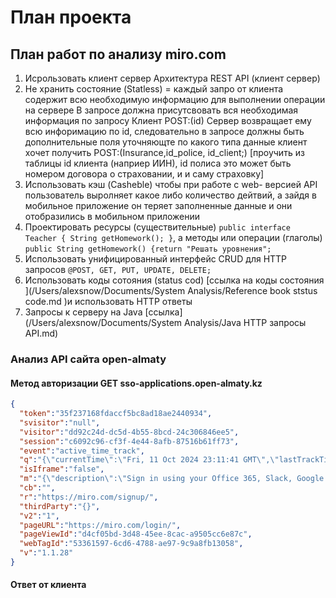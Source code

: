 # План проекта

## План работ по анализу miro.com

1. Исрользовать клиент сервер Архитектура REST API (клиент сервер)
2. Не хранить состояние (Statless) = каждый запро от клиента содержит всю необходимую информацию для выполнении операции на сервере В запросе должна присутсвовать вся необходимая информация по запросу Клиент POST:(id) Сервер возвращает ему всю инфоримацию по id, следовательно в запросе должны быть дополнительные поля уточняющте по какого типа данные клиент хочет получить POST:(Insurance,id_police, id_client;) [проучить из таблицы id клиента  (наприер ИИН), id полиса это может быть номером договора о страховании, и и саму страховку]
3. Использовать кэш (Casheble) чтобы при работе с web- версией API пользователь выролняет какое либо количество дейтвий, а зайдя в мобильное приложение он теряет заполненные данные и они отобразились в мобильном приложении
4. Проектировать ресурсы (существительные) `public interface Teacher { String getHomework(); }`, а методы или операции (глаголы) `public String getHomework() {return "Решать уровнения";`
5. Использовать унифицированный интерфейс CRUD  для HTTP запросов `@POST, GET, PUT, UPDATE, DELETE;`
6. Использовать коды сотояния (status cod) [ссылка на коды состояния ](/Users/alexsnow/Documents/System Analysis/Reference book ststus code.md )и использовать HTTP ответы
7. Запросы к серверу на Java [ссылка](/Users/alexsnow/Documents/System Analysis/Java HTTP запросы API.md)

### Анализ API сайта open-almaty

####  Метод авторизации GET sso-applications.open-almaty.kz

```json
{
  "token":"35f237168fdaccf5bc8ad18ae2440934",
  "svisitor":"null",
  "visitor":"dd92c24d-dc5d-4b55-8bcd-24c306846ee5",
  "session":"c6092c96-cf3f-4e44-8afb-87516b61ff73",
  "event":"active_time_track",
  "q":"{\"currentTime\":\"Fri, 11 Oct 2024 23:11:41 GMT\",\"lastTrackTime\":\"Fri, 11 Oct 2024 23:11:32 GMT\",\"timeSpent\":\"9009\",\"totalTimeSpent\":\"152017\"}",
  "isIframe":"false",
  "m":"{\"description\":\"Sign in using your Office 365, Slack, Google or Facebook account.\",\"keywords\":\"\",\"title\":\"Sign in | Miro | The Visual Workspace for Innovation\"}",
  "cb":"",
  "r":"https://miro.com/signup/",
  "thirdParty":"{}",
  "v2":"1",
  "pageURL":"https://miro.com/login/",
  "pageViewId":"d4cf05bd-3d48-45ee-8cac-a9505cc6e87c",
  "webTagId":"53361597-6cd6-4788-ae97-9c9a8fb13058",
  "v":"1.1.28"
}
```

#### Ответ от клиента
